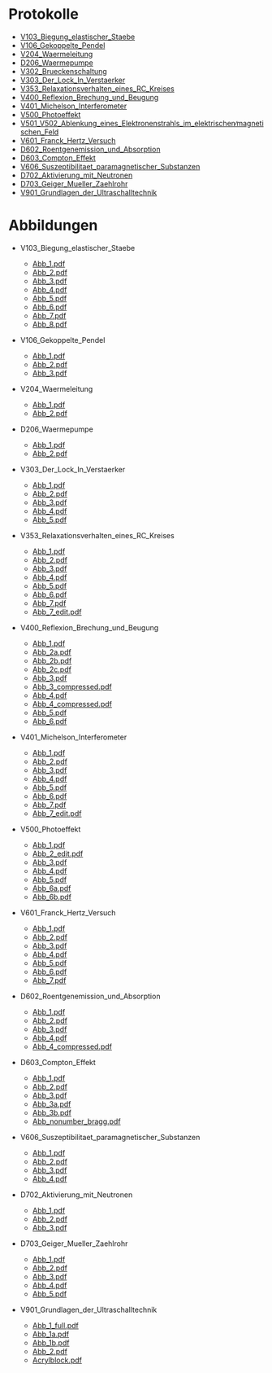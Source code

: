 # Protokolle

- [V103_Biegung_elastischer_Staebe](V103_Biegung_elastischer_Staebe/build/main.pdf)
- [V106_Gekoppelte_Pendel](V106_Gekoppelte_Pendel/build/main.pdf)
- [V204_Waermeleitung](V204_Waermeleitung/build/main.pdf)
- [D206_Waermepumpe](D206_Waermepumpe/build/main.pdf)
- [V302_Brueckenschaltung](V302_Brueckenschaltung/build/main.pdf)
- [V303_Der_Lock_In_Verstaerker](V303_Der_Lock_In_Verstaerker/build/main.pdf)
- [V353_Relaxationsverhalten_eines_RC_Kreises](V353_Relaxationsverhalten_eines_RC_Kreises/build/main.pdf)
- [V400_Reflexion_Brechung_und_Beugung](V400_Reflexion_Brechung_und_Beugung/build/main.pdf)
- [V401_Michelson_Interferometer](V401_Michelson_Interferometer/build/main.pdf)
- [V500_Photoeffekt](V500_Photoeffekt/build/main.pdf)
- [V501_V502_Ablenkung_eines_Elektronenstrahls_im_elektrischen∕magnetischen_Feld](V501_V502_Ablenkung_eines_Elektronenstrahls_im_elektrischen∕magnetischen_Feld/build/main.pdf)
- [V601_Franck_Hertz_Versuch](V601_Franck_Hertz_Versuch/build/main.pdf)
- [D602_Roentgenemission_und_Absorption](D602_Roentgenemission_und_Absorption/build/main.pdf)
- [D603_Compton_Effekt](D603_Compton_Effekt/build/main.pdf)
- [V606_Suszeptibilitaet_paramagnetischer_Substanzen](V606_Suszeptibilitaet_paramagnetischer_Substanzen/build/main.pdf)
- [D702_Aktivierung_mit_Neutronen](D702_Aktivierung_mit_Neutronen/build/main.pdf)
- [D703_Geiger_Mueller_Zaehlrohr](D703_Geiger_Mueller_Zaehlrohr/build/main.pdf)
- [V901_Grundlagen_der_Ultraschalltechnik](V901_Grundlagen_der_Ultraschalltechnik/build/main.pdf)




# Abbildungen

- V103_Biegung_elastischer_Staebe
	- [Abb_1.pdf](V103_Biegung_elastischer_Staebe/content/img/Abb_1.pdf)
	- [Abb_2.pdf](V103_Biegung_elastischer_Staebe/content/img/Abb_2.pdf)
	- [Abb_3.pdf](V103_Biegung_elastischer_Staebe/content/img/Abb_3.pdf)
	- [Abb_4.pdf](V103_Biegung_elastischer_Staebe/content/img/Abb_4.pdf)
	- [Abb_5.pdf](V103_Biegung_elastischer_Staebe/content/img/Abb_5.pdf)
	- [Abb_6.pdf](V103_Biegung_elastischer_Staebe/content/img/Abb_6.pdf)
	- [Abb_7.pdf](V103_Biegung_elastischer_Staebe/content/img/Abb_7.pdf)
	- [Abb_8.pdf](V103_Biegung_elastischer_Staebe/content/img/Abb_8.pdf)


- V106_Gekoppelte_Pendel
	- [Abb_1.pdf](V106_Gekoppelte_Pendel/content/img/Abb_1.pdf)
	- [Abb_2.pdf](V106_Gekoppelte_Pendel/content/img/Abb_2.pdf)
	- [Abb_3.pdf](V106_Gekoppelte_Pendel/content/img/Abb_3.pdf)


- V204_Waermeleitung
	- [Abb_1.pdf](V204_Waermeleitung/content/img/Abb_1.pdf)
	- [Abb_2.pdf](V204_Waermeleitung/content/img/Abb_2.pdf)


- D206_Waermepumpe
	- [Abb_1.pdf](D206_Waermepumpe/content/img/Abb_1.pdf)
	- [Abb_2.pdf](D206_Waermepumpe/content/img/Abb_2.pdf)


- V303_Der_Lock_In_Verstaerker
	- [Abb_1.pdf](V303_Der_Lock_In_Verstaerker/content/img/Abb_1.pdf)
	- [Abb_2.pdf](V303_Der_Lock_In_Verstaerker/content/img/Abb_2.pdf)
	- [Abb_3.pdf](V303_Der_Lock_In_Verstaerker/content/img/Abb_3.pdf)
	- [Abb_4.pdf](V303_Der_Lock_In_Verstaerker/content/img/Abb_4.pdf)
	- [Abb_5.pdf](V303_Der_Lock_In_Verstaerker/content/img/Abb_5.pdf)


- V353_Relaxationsverhalten_eines_RC_Kreises
	- [Abb_1.pdf](V353_Relaxationsverhalten_eines_RC_Kreises/content/img/Abb_1.pdf)
	- [Abb_2.pdf](V353_Relaxationsverhalten_eines_RC_Kreises/content/img/Abb_2.pdf)
	- [Abb_3.pdf](V353_Relaxationsverhalten_eines_RC_Kreises/content/img/Abb_3.pdf)
	- [Abb_4.pdf](V353_Relaxationsverhalten_eines_RC_Kreises/content/img/Abb_4.pdf)
	- [Abb_5.pdf](V353_Relaxationsverhalten_eines_RC_Kreises/content/img/Abb_5.pdf)
	- [Abb_6.pdf](V353_Relaxationsverhalten_eines_RC_Kreises/content/img/Abb_6.pdf)
	- [Abb_7.pdf](V353_Relaxationsverhalten_eines_RC_Kreises/content/img/Abb_7.pdf)
	- [Abb_7_edit.pdf](V353_Relaxationsverhalten_eines_RC_Kreises/content/img/Abb_7_edit.pdf)


- V400_Reflexion_Brechung_und_Beugung
	- [Abb_1.pdf](V400_Reflexion_Brechung_und_Beugung/content/img/Abb_1.pdf)
	- [Abb_2a.pdf](V400_Reflexion_Brechung_und_Beugung/content/img/Abb_2a.pdf)
	- [Abb_2b.pdf](V400_Reflexion_Brechung_und_Beugung/content/img/Abb_2b.pdf)
	- [Abb_2c.pdf](V400_Reflexion_Brechung_und_Beugung/content/img/Abb_2c.pdf)
	- [Abb_3.pdf](V400_Reflexion_Brechung_und_Beugung/content/img/Abb_3.pdf)
	- [Abb_3_compressed.pdf](V400_Reflexion_Brechung_und_Beugung/content/img/Abb_3_compressed.pdf)
	- [Abb_4.pdf](V400_Reflexion_Brechung_und_Beugung/content/img/Abb_4.pdf)
	- [Abb_4_compressed.pdf](V400_Reflexion_Brechung_und_Beugung/content/img/Abb_4_compressed.pdf)
	- [Abb_5.pdf](V400_Reflexion_Brechung_und_Beugung/content/img/Abb_5.pdf)
	- [Abb_6.pdf](V400_Reflexion_Brechung_und_Beugung/content/img/Abb_6.pdf)


- V401_Michelson_Interferometer
	- [Abb_1.pdf](V401_Michelson_Interferometer/content/img/Abb_1.pdf)
	- [Abb_2.pdf](V401_Michelson_Interferometer/content/img/Abb_2.pdf)
	- [Abb_3.pdf](V401_Michelson_Interferometer/content/img/Abb_3.pdf)
	- [Abb_4.pdf](V401_Michelson_Interferometer/content/img/Abb_4.pdf)
	- [Abb_5.pdf](V401_Michelson_Interferometer/content/img/Abb_5.pdf)
	- [Abb_6.pdf](V401_Michelson_Interferometer/content/img/Abb_6.pdf)
	- [Abb_7.pdf](V401_Michelson_Interferometer/content/img/Abb_7.pdf)
	- [Abb_7_edit.pdf](V401_Michelson_Interferometer/content/img/Abb_7_edit.pdf)


- V500_Photoeffekt
	- [Abb_1.pdf](V500_Photoeffekt/content/img/Abb_1.pdf)
	- [Abb_2_edit.pdf](V500_Photoeffekt/content/img/Abb_2_edit.pdf)
	- [Abb_3.pdf](V500_Photoeffekt/content/img/Abb_3.pdf)
	- [Abb_4.pdf](V500_Photoeffekt/content/img/Abb_4.pdf)
	- [Abb_5.pdf](V500_Photoeffekt/content/img/Abb_5.pdf)
	- [Abb_6a.pdf](V500_Photoeffekt/content/img/Abb_6a.pdf)
	- [Abb_6b.pdf](V500_Photoeffekt/content/img/Abb_6b.pdf)


- V601_Franck_Hertz_Versuch
	- [Abb_1.pdf](V601_Franck_Hertz_Versuch/content/img/Abb_1.pdf)
	- [Abb_2.pdf](V601_Franck_Hertz_Versuch/content/img/Abb_2.pdf)
	- [Abb_3.pdf](V601_Franck_Hertz_Versuch/content/img/Abb_3.pdf)
	- [Abb_4.pdf](V601_Franck_Hertz_Versuch/content/img/Abb_4.pdf)
	- [Abb_5.pdf](V601_Franck_Hertz_Versuch/content/img/Abb_5.pdf)
	- [Abb_6.pdf](V601_Franck_Hertz_Versuch/content/img/Abb_6.pdf)
	- [Abb_7.pdf](V601_Franck_Hertz_Versuch/content/img/Abb_7.pdf)


- D602_Roentgenemission_und_Absorption
	- [Abb_1.pdf](D602_Roentgenemission_und_Absorption/content/img/Abb_1.pdf)
	- [Abb_2.pdf](D602_Roentgenemission_und_Absorption/content/img/Abb_2.pdf)
	- [Abb_3.pdf](D602_Roentgenemission_und_Absorption/content/img/Abb_3.pdf)
	- [Abb_4.pdf](D602_Roentgenemission_und_Absorption/content/img/Abb_4.pdf)
	- [Abb_4_compressed.pdf](D602_Roentgenemission_und_Absorption/content/img/Abb_4_compressed.pdf)


- D603_Compton_Effekt
	- [Abb_1.pdf](D603_Compton_Effekt/content/img/Abb_1.pdf)
	- [Abb_2.pdf](D603_Compton_Effekt/content/img/Abb_2.pdf)
	- [Abb_3.pdf](D603_Compton_Effekt/content/img/Abb_3.pdf)
	- [Abb_3a.pdf](D603_Compton_Effekt/content/img/Abb_3a.pdf)
	- [Abb_3b.pdf](D603_Compton_Effekt/content/img/Abb_3b.pdf)
	- [Abb_nonumber_bragg.pdf](D603_Compton_Effekt/content/img/Abb_nonumber_bragg.pdf)


- V606_Suszeptibilitaet_paramagnetischer_Substanzen
	- [Abb_1.pdf](V606_Suszeptibilitaet_paramagnetischer_Substanzen/content/img/Abb_1.pdf)
	- [Abb_2.pdf](V606_Suszeptibilitaet_paramagnetischer_Substanzen/content/img/Abb_2.pdf)
	- [Abb_3.pdf](V606_Suszeptibilitaet_paramagnetischer_Substanzen/content/img/Abb_3.pdf)
	- [Abb_4.pdf](V606_Suszeptibilitaet_paramagnetischer_Substanzen/content/img/Abb_4.pdf)


- D702_Aktivierung_mit_Neutronen
	- [Abb_1.pdf](D702_Aktivierung_mit_Neutronen/content/img/Abb_1.pdf)
	- [Abb_2.pdf](D702_Aktivierung_mit_Neutronen/content/img/Abb_2.pdf)
	- [Abb_3.pdf](D702_Aktivierung_mit_Neutronen/content/img/Abb_3.pdf)


- D703_Geiger_Mueller_Zaehlrohr
	- [Abb_1.pdf](D703_Geiger_Mueller_Zaehlrohr/content/img/Abb_1.pdf)
	- [Abb_2.pdf](D703_Geiger_Mueller_Zaehlrohr/content/img/Abb_2.pdf)
	- [Abb_3.pdf](D703_Geiger_Mueller_Zaehlrohr/content/img/Abb_3.pdf)
	- [Abb_4.pdf](D703_Geiger_Mueller_Zaehlrohr/content/img/Abb_4.pdf)
	- [Abb_5.pdf](D703_Geiger_Mueller_Zaehlrohr/content/img/Abb_5.pdf)


- V901_Grundlagen_der_Ultraschalltechnik
	- [Abb_1_full.pdf](V901_Grundlagen_der_Ultraschalltechnik/content/img/Abb_1_full.pdf)
	- [Abb_1a.pdf](V901_Grundlagen_der_Ultraschalltechnik/content/img/Abb_1a.pdf)
	- [Abb_1b.pdf](V901_Grundlagen_der_Ultraschalltechnik/content/img/Abb_1b.pdf)
	- [Abb_2.pdf](V901_Grundlagen_der_Ultraschalltechnik/content/img/Abb_2.pdf)
	- [Acrylblock.pdf](V901_Grundlagen_der_Ultraschalltechnik/content/img/Acrylblock.pdf)



